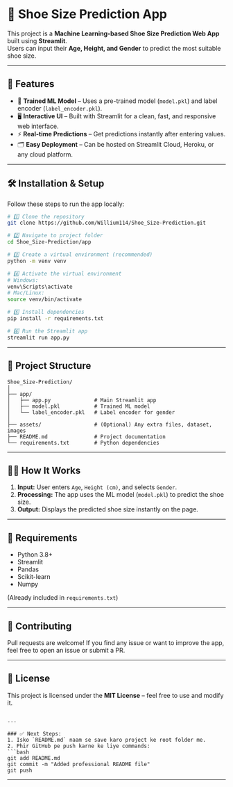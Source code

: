 
# 👟 Shoe Size Prediction App

This project is a **Machine Learning-based Shoe Size Prediction Web App** built using **Streamlit**.  
Users can input their **Age, Height, and Gender** to predict the most suitable shoe size.

---

## 🚀 Features

- 🧠 **Trained ML Model** – Uses a pre-trained model (`model.pkl`) and label encoder (`label_encoder.pkl`).
- 🖥 **Interactive UI** – Built with Streamlit for a clean, fast, and responsive web interface.
- ⚡ **Real-time Predictions** – Get predictions instantly after entering values.
- 🗂 **Easy Deployment** – Can be hosted on Streamlit Cloud, Heroku, or any cloud platform.

---

## 🛠 Installation & Setup

Follow these steps to run the app locally:

```bash
# 1️⃣ Clone the repository
git clone https://github.com/Willium114/Shoe_Size-Prediction.git

# 2️⃣ Navigate to project folder
cd Shoe_Size-Prediction/app

# 3️⃣ Create a virtual environment (recommended)
python -m venv venv

# 4️⃣ Activate the virtual environment
# Windows:
venv\Scripts\activate
# Mac/Linux:
source venv/bin/activate

# 5️⃣ Install dependencies
pip install -r requirements.txt

# 6️⃣ Run the Streamlit app
streamlit run app.py
````

---

## 📂 Project Structure

```
Shoe_Size-Prediction/
│
├── app/
│   ├── app.py              # Main Streamlit app
│   ├── model.pkl           # Trained ML model
│   └── label_encoder.pkl   # Label encoder for gender
│
├── assets/                 # (Optional) Any extra files, dataset, images
├── README.md               # Project documentation
└── requirements.txt        # Python dependencies
```

---

## 🧑‍💻 How It Works

1. **Input:** User enters `Age`, `Height (cm)`, and selects `Gender`.
2. **Processing:** The app uses the ML model (`model.pkl`) to predict the shoe size.
3. **Output:** Displays the predicted shoe size instantly on the page.

---


## 📌 Requirements

* Python 3.8+
* Streamlit
* Pandas
* Scikit-learn
* Numpy

(Already included in `requirements.txt`)

---

## 🤝 Contributing

Pull requests are welcome!
If you find any issue or want to improve the app, feel free to open an issue or submit a PR.

---

## 📜 License

This project is licensed under the **MIT License** – feel free to use and modify it.

````

---

### ✅ Next Steps:
1. Isko `README.md` naam se save karo project ke root folder me.  
2. Phir GitHub pe push karne ke liye commands:
```bash
git add README.md
git commit -m "Added professional README file"
git push
````

---

